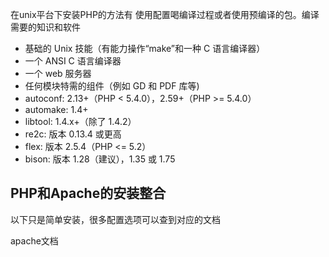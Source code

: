 在unix平台下安装PHP的方法有 使用配置喝编译过程或者使用预编译的包。编译需要的知识和软件

- 基础的 Unix 技能（有能力操作“make”和一种 C 语言编译器）
- 一个 ANSI C 语言编译器
- 一个 web 服务器
- 任何模块特需的组件（例如 GD 和 PDF 库等)
- autoconf: 2.13+（PHP < 5.4.0），2.59+（PHP >= 5.4.0）
- automake: 1.4+
- libtool: 1.4.x+（除了 1.4.2）
- re2c: 版本 0.13.4 或更高
- flex: 版本 2.5.4（PHP <= 5.2）
- bison: 版本 1.28（建议），1.35 或 1.75



## PHP和Apache的安装整合

以下只是简单安装，很多配置选项可以查到对应的文档

apache文档 

[apache文档]: http://httpd.apache.org/docs/current/